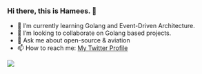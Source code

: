 ### Hi there, this is Hamees. 👋

<!--
**hamees-sayed/hamees-sayed** is a ✨ _special_ ✨ repository because its `README.md` (this file) appears on your GitHub profile.

Here are some ideas to get you started:
-->
- 🌱 I’m currently learning Golang and Event-Driven Architecture.
- 👯 I’m looking to collaborate on Golang based projects.
- 💬 Ask me about open-source & aviation
- 📫 How to reach me: [My Twitter Profile](https://twitter.com/HameesSayed2)

<img 
   src="https://github-readme-stats.vercel.app/api?username=hamees-sayed&show_icons=true&theme=tokyonight " 
/>



